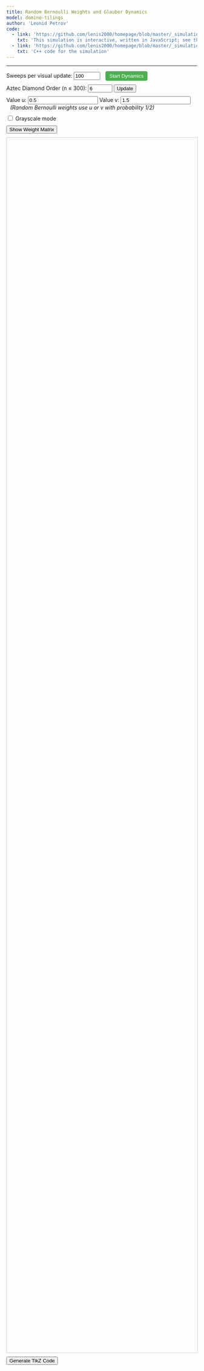 ```yaml
---
title: Random Bernoulli Weights and Glauber Dynamics
model: domino-tilings
author: 'Leonid Petrov'
code:
  - link: 'https://github.com/lenis2000/homepage/blob/master/_simulations/domino_tilings/2025-05-09-random-weights-glauber.md'
    txt: 'This simulation is interactive, written in JavaScript; see the source code of this page at the link'
  - link: 'https://github.com/lenis2000/homepage/blob/master/_simulations/domino_tilings/2025-05-09-random-weights-glauber.cpp'
    txt: 'C++ code for the simulation'
---
```


<style>
  /* Basic styling for the SVG and controls */
  #aztec-svg {
    width: 100%;
    height: 80vh;
    border: 1px solid #ccc;
  }
  .controls {
    margin-bottom: 10px;
  }
  #zoom-in-btn, #zoom-out-btn {
    font-weight: bold;
    width: 30px;
    height: 30px;
  }
  #zoom-reset-btn {
    height: 30px;
  }
  #dynamics-btn {
    background-color: #4CAF50;
    color: white;
    padding: 5px 10px;
    border: none;
    border-radius: 4px;
    cursor: pointer;
  }
  #dynamics-btn.running {
    background-color: #f44336;
  }
</style>

<!-- ## About the simulation

##### Shuffling (initial picture)

This simulation demonstrates random domino tilings of an Aztec diamond—a diamond‑shaped union of unit squares. The probability measure is $2\times2$‑periodic with edge‑weights $(a,b)$, as studied by Chhita & Johansson in [Domino tilings of the Aztec diamond with periodic weights](https://arxiv.org/abs/1410.2385). Sampling uses the shuffling algorithm. The original Python implementation by Sunil Chhita has been ported to JavaScript + WebAssembly, and the graphics are rendered with D3.js.

The sampling runs entirely in your browser. For sizes up to about $n\le120$ the sampler is fast; larger $n$ may take noticeable time (hard cap $n=300$ to protect your browser). -->

---

<script src="https://d3js.org/d3.v7.min.js"></script>
<script src="/js/2025-05-09-random-weights-glauber.js"></script>

<!-- Simulation Controls -->
<!-- Dynamics controls – always visible -->
<div class="controls">
  <label for="sweeps-input">Sweeps per visual update:</label>
  <input id="sweeps-input" type="number"
         value="100" min="1" step="1" style="width:70px;">
  <button id="dynamics-btn" style="margin-left:10px;">Start Dynamics</button>
</div>


<div class="controls">
  <label for="n-input">Aztec Diamond Order (n ≤ 300): </label>
  <input id="n-input" type="number" value="6" min="2" step="2" max="300" size="3">
  <button id="update-btn">Update</button>
  <button id="cancel-btn" style="display: none; margin-left: 10px; background-color: #ff5555;">Cancel</button>
</div>

<div class="controls">
  <label for="u-input">Value u:</label>
  <input id="u-input" type="number" value="0.5" step="0.1" min="0.1">
  <label for="v-input">Value v:</label>
  <input id="v-input" type="number" value="1.5" step="0.1" min="0.1">
  <span style="margin-left: 10px; font-style: italic;">(Random Bernoulli weights use u or v with probability 1/2)</span>
</div>

<div class="controls">
    <input type="checkbox" id="grayscale-checkbox">
  <label for="grayscale-checkbox">Grayscale mode</label>
</div>

<!-- Weight Matrix Display -->
<div class="controls">
  <button id="show-weights-btn">Show Weight Matrix</button>
</div>
<div id="weight-matrix-container" style="display: none; margin-top: 15px; margin-bottom: 15px; overflow-x: auto;">
  <table id="weight-matrix-table" style="border-collapse: collapse; font-family: monospace; text-align: center;">
  </table>
</div>

<!-- Progress indicator -->
<div id="progress-indicator" style="margin-bottom: 10px; font-weight: bold;"></div>

<div class="row">
  <div class="col-12">
    <svg id="aztec-svg"></svg>
  </div>
</div>

<div style="margin-top: 10px; margin-bottom: 10px;">
  <button id="tikz-btn" class="btn btn-primary">Generate TikZ Code</button>
  <div id="tikz-buttons-container" style="margin-top: 10px; display: none;">
    <button id="copy-tikz-btn" class="btn btn-primary">Copy to Clipboard</button>
    <button id="download-tikz-btn" class="btn btn-primary" style="margin-left: 10px;">Download .tex File</button>
    <span id="copy-success-msg" style="color: green; margin-left: 10px; font-weight: bold; display: none;">Copied!</span>
  </div>
</div>

<!-- TikZ code container that will be updated dynamically -->
<div id="tikz-code-container" style="font-family: 'Courier New', monospace; padding: 15px; border: 1px solid #ccc; border-radius: 4px; background-color: white; white-space: pre; font-size: 14px; max-height: 40vh; overflow-y: auto; margin-top: 15px; margin-bottom: 15px; display: none;"></div>

<script>
// Global variables to cache the simulation state.
let cachedDominoes = null;
let dynamicsRunning = false;
let dynamicsTimer = null;
let g_W = null; // Global variable to store the weight matrix

// Helper: convert a brightness value (0–255) to a hex grayscale string.
function grayHex(brightness) {
  let hex = Math.round(brightness).toString(16);
  if(hex.length < 2) hex = "0" + hex;
  return "#" + hex + hex + hex;
}

// Pre-compute grayscale palettes for the four original colors.
const palettes = {
"#ff0000": d3.range(0,8).map(i => grayHex(30*i+5)),
"#00ff00": d3.range(0,8).map(i => grayHex(30*i+10)),
"#0000ff": d3.range(0,8).map(i => grayHex(30*i+12)),
"#ffff00": d3.range(0,8).map(i => grayHex(30*i+18))
};

function getPos(d) {
    if (d.w > d.h) {
        return ((Math.floor(d.x) % 8) + 8) % 8;
    } else {
        return ((Math.floor(d.y) % 8) + 8) % 8;
    }
}

function getGrayscaleColor(originalColor, d) {
  let c = d3.color(originalColor);
  if (!c) return originalColor;
  let normHex = c.formatHex().toLowerCase();
  let pos = getPos(d);
  if (palettes[normHex]) {
    return palettes[normHex][pos];
  }
  let r = c.r, g = c.g, b = c.b;
  let lum = Math.round(0.3 * r + 0.59 * g + 0.11 * b);
  let offset = ((pos / 7) - 0.5) * 80;
  let newLum = Math.max(0, Math.min(255, lum + offset));
  return grayHex(newLum);
}

// Wrap exported functions after module is initialized.
Module.onRuntimeInitialized = async function() {
  const simulateAztec = Module.cwrap('simulateAztec', 'number', ['number','number','number'], {async: true});
  const simulateAztecGlauber = Module.cwrap('simulateAztecGlauber', 'number', ['number','number','number','number'], {async: true});
  const freeString = Module.cwrap('freeString', null, ['number']);
  const getProgress = Module.cwrap('getProgress', 'number', []);

  // Add this new function for single Glauber steps
  const performGlauberStep = Module.cwrap('performGlauberStep', 'number', ['number', 'number'], {async: true});
  const performGlauberSteps = Module.cwrap('performGlauberSteps', 'number', ['number','number','number'], {async:true});

  // Add new function to get the weight matrix
  const getWeightMatrix = Module.cwrap('getWeightMatrix', 'number', [], {async: true});

  const svg = d3.select("#aztec-svg");
  const progressElem = document.getElementById("progress-indicator");
  const updateBtn = document.getElementById("update-btn");
  const cancelBtn = document.getElementById("cancel-btn");
  const dynamicsBtn = document.getElementById("dynamics-btn");
  let progressInterval;

  // Create zoom behavior
  let initialTransform = {}; // Store initial transform parameters
  const zoom = d3.zoom()
    .scaleExtent([0.1, 50]) // Min and max zoom scale
    .on("zoom", (event) => {
      if (!initialTransform.scale) return; // Skip if no initial transform is set

      // Apply the zoom transformation on top of initial transform
      const group = svg.select("g");
      const t = event.transform;
      group.attr("transform",
        `translate(${initialTransform.translateX * t.k + t.x},${initialTransform.translateY * t.k + t.y}) scale(${initialTransform.scale * t.k})`);
    });

  // Enable zoom on the SVG
  svg.call(zoom);

  // Add double-click to reset zoom
  svg.on("dblclick.zoom", () => {
    svg.transition()
      .duration(750)
      .call(zoom.transform, d3.zoomIdentity);
  });

  // Add zoom controls to the UI
  const controlsContainer = d3.select(".row").insert("div", "div")  // Insert before the SVG container
    .attr("class", "col-12")
    .append("div")
    .attr("class", "controls zoom-controls")
    .style("margin-bottom", "10px");

  controlsContainer.append("span")
    .text("Zoom: ")
    .style("font-weight", "bold");

  controlsContainer.append("button")
    .attr("id", "zoom-in-btn")
    .style("margin-left", "5px")
    .text("+")
    .on("click", () => {
      svg.transition()
        .duration(300)
        .call(zoom.scaleBy, 1.3);
    });

  controlsContainer.append("button")
    .attr("id", "zoom-out-btn")
    .style("margin-left", "5px")
    .text("-")
    .on("click", () => {
      svg.transition()
        .duration(300)
        .call(zoom.scaleBy, 0.7);
    });

  controlsContainer.append("button")
    .attr("id", "zoom-reset-btn")
    .style("margin-left", "5px")
    .text("Reset Zoom")
    .on("click", () => {
      svg.transition()
        .duration(300)
        .call(zoom.transform, d3.zoomIdentity);
    });

  controlsContainer.append("span")
    .style("margin-left", "10px")
    .style("font-style", "italic")
    .style("font-size", "0.9em")
    .text("(You can also use mouse wheel to zoom and drag to pan)");

  // Simulation state
  let simulationActive = false;
  let simulationAbortController = null;

  // Helper function to sleep for ms milliseconds
  function sleep(ms) {
    return new Promise(resolve => setTimeout(resolve, ms));
  }

  function startSimulation() {
    simulationActive = true;
    updateBtn.disabled = true;
    document.getElementById("n-input").disabled = true;
    // Removed references to a-input and b-input as they no longer exist
    cancelBtn.style.display = 'inline-block';

    simulationAbortController = new AbortController();
  }

  function stopSimulation() {
    simulationActive = false;
    clearInterval(progressInterval);
    updateBtn.disabled = false;
    document.getElementById("n-input").disabled = false;
    // Removed references to a-input and b-input as they no longer exist
    cancelBtn.style.display = 'none';
    progressElem.innerText = "Simulation cancelled";

    if (simulationAbortController) {
      simulationAbortController.abort();
      simulationAbortController = null;
    }
  }

  function startProgressPolling() {
    progressElem.innerText = "Sampling... (0%)";
    progressInterval = setInterval(() => {
      if (!simulationActive) {
        clearInterval(progressInterval);
        return;
      }

      const progress = getProgress();
      progressElem.innerText = "Sampling... (" + progress + "%)";
      if (progress >= 100) clearInterval(progressInterval);
    }, 100);
  }

// --- helper: run nSteps Glauber flips with current a,b and redraw ---
async function advanceDynamics(nSteps) {
  // Get the current u and v values from the interface
  const uVal = parseFloat(document.getElementById("u-input").value);
  const vVal = parseFloat(document.getElementById("v-input").value);

  const ptr   = await performGlauberSteps(uVal, vVal, nSteps);
  const json  = Module.UTF8ToString(ptr);
  freeString(ptr);

  cachedDominoes = JSON.parse(json);
  updateDominoesVisualization();          // redraw
  return nSteps;                           // tell caller how many steps ran
}


  // Function to start/stop real-time Glauber dynamics
  async function toggleDynamics() {
    if (dynamicsRunning) {
      // Stop dynamics
      clearInterval(dynamicsTimer);
      dynamicsTimer = null;
      dynamicsRunning = false;
      dynamicsBtn.textContent = "Start Dynamics";
      dynamicsBtn.classList.remove("running");
      progressElem.innerText = "";

      // Re-enable controls
      document.getElementById("sweeps-input").disabled = false;
      document.getElementById("n-input").disabled = false;
      updateBtn.disabled = false;
    } else {
      // Start dynamics
      if (!cachedDominoes) {
        alert("Please generate a tiling first before starting dynamics.");
        return;
      }

      dynamicsRunning = true;
      dynamicsBtn.textContent = "Stop Dynamics";
      dynamicsBtn.classList.add("running");
      progressElem.innerText = "";

      // Only disable new sample inputs, leave sweeps editable
      document.getElementById("n-input").disabled = true;
      updateBtn.disabled = true;

          // ---- FIRST update *before* timer starts ----
          const firstSteps   = Math.max(1,
            parseInt(document.getElementById('sweeps-input').value, 10) || 1);

          let stepCount      = await advanceDynamics(firstSteps);   // runs once
          progressElem.innerText = "";


      // Start the dynamics timer - perform steps and update visualization
      const updateInterval = 100; // ms between screen draws

      // every update interval:
dynamicsTimer = setInterval(async () => {
  const stepsPerUpdate = Math.max(
        1, parseInt(document.getElementById('sweeps-input').value,10)||1);
  // Get the current u and v values from the interface
  const uVal = parseFloat(document.getElementById("u-input").value);
  const vVal = parseFloat(document.getElementById("v-input").value);

  const ptr = await performGlauberSteps(uVal, vVal, stepsPerUpdate);
  const jsonStr = Module.UTF8ToString(ptr);  freeString(ptr);
  cachedDominoes = JSON.parse(jsonStr);

  updateDominoesVisualization();
  stepCount += stepsPerUpdate;
  progressElem.innerText = "";
}, updateInterval);
    }
  }

  // Function to update just the visualization without resampling
  function updateDominoesVisualization() {
    if (!cachedDominoes) return;

    const useGrayscale = document.getElementById("grayscale-checkbox").checked;

    // Update existing rectangles
    const rects = svg.select("g").selectAll("rect").data(cachedDominoes);

    // Update attributes that might have changed
    rects.attr("fill", d => useGrayscale ? getGrayscaleColor(d.color, d) : d.color)
         .attr("x", d => d.x)
         .attr("y", d => d.y)
         .attr("width", d => d.w)
         .attr("height", d => d.h);
  }

  async function updateVisualization(n) {
    // First, stop any running dynamics
    if (dynamicsRunning) {
      clearInterval(dynamicsTimer);
      dynamicsTimer = null;
      dynamicsRunning = false;
      dynamicsBtn.textContent = "Start Dynamics";
      dynamicsBtn.classList.remove("running");
    }

    svg.selectAll("g").remove();
    startSimulation();
    startProgressPolling();

    const signal = simulationAbortController.signal;

    // Hide the TikZ code container if it's visible
    const codeContainer = document.getElementById('tikz-code-container');
    if (codeContainer) {
      codeContainer.style.display = 'none';
    }

    // Hide the buttons container
    const buttonsContainer = document.getElementById('tikz-buttons-container');
    if (buttonsContainer) {
      buttonsContainer.style.display = 'none';
    }

    // Allow UI to update before starting heavy computation
    await sleep(50);
    if (signal.aborted) return;

    // Get u and v values from the interface
    const uVal = parseFloat(document.getElementById("u-input").value);
    const vVal = parseFloat(document.getElementById("v-input").value);
    // Verify u and v are valid
    if (isNaN(uVal) || isNaN(vVal) || uVal <= 0 || vVal <= 0) {
      alert("Values for u and v must be positive numbers.");
      stopSimulation();
      return;
    }
    const useGrayscale = document.getElementById("grayscale-checkbox").checked;

    // Run simulation with periodic yielding to keep UI responsive
    try {
      // always take an exact shuffling sample
      // Use the u and v values for the random Bernoulli weights
      let ptr = await simulateAztec(n, uVal, vVal);


      if (signal.aborted) {
        if (ptr) freeString(ptr);
        return;
      }

      // Allow UI thread to breathe
      await sleep(10);
      if (signal.aborted) {
        if (ptr) freeString(ptr);
        return;
      }

      const jsonStr = Module.UTF8ToString(ptr);
      freeString(ptr);

      if (signal.aborted) return;

      // Allow UI thread to breathe before parsing
      await sleep(10);
      if (signal.aborted) return;

      let dominoes;
      try {
        dominoes = JSON.parse(jsonStr);
      } catch (e) {
        console.error("Error parsing JSON:", e, jsonStr);
        if (simulationActive) {
          progressElem.innerText = "Error during sampling";
        }
        clearInterval(progressInterval);
        return;
      }

      if (signal.aborted) return;

      cachedDominoes = dominoes;

      const minX = d3.min(dominoes, d => d.x);
      const minY = d3.min(dominoes, d => d.y);
      const maxX = d3.max(dominoes, d => d.x + d.w);
      const maxY = d3.max(dominoes, d => d.y + d.h);
      const widthDominoes = maxX - minX;
      const heightDominoes = maxY - minY;

      // Allow UI thread to breathe before rendering
      await sleep(10);
      if (signal.aborted) return;

      const bbox = svg.node().getBoundingClientRect();
      const svgWidth = bbox.width;
      const svgHeight = bbox.height;
      svg.attr("viewBox", "0 0 " + svgWidth + " " + svgHeight);

      const scale = Math.min(svgWidth / widthDominoes, svgHeight / heightDominoes) * 0.9;
      const translateX = (svgWidth - widthDominoes * scale) / 2 - minX * scale;
      const translateY = (svgHeight - heightDominoes * scale) / 2 - minY * scale;

      // Store the initial transform parameters for zoom behavior
      initialTransform = {
        translateX: translateX,
        translateY: translateY,
        scale: scale
      };

      // Reset the zoom transform when creating a new visualization
      svg.call(zoom.transform, d3.zoomIdentity);

      const group = svg.append("g")
                       .attr("transform", "translate(" + translateX + "," + translateY + ") scale(" + scale + ")");

      // Render dominoes in batches to keep UI responsive
      const BATCH_SIZE = 200;

      for (let i = 0; i < dominoes.length && simulationActive; i += BATCH_SIZE) {
        if (signal.aborted) return;

        const batch = dominoes.slice(i, i + BATCH_SIZE);

        group.selectAll("rect.batch" + i)
             .data(batch)
             .enter()
             .append("rect")
             .attr("x", d => d.x)
             .attr("y", d => d.y)
             .attr("width", d => d.w)
             .attr("height", d => d.h)
             .attr("fill", d => useGrayscale ? getGrayscaleColor(d.color, d) : d.color)
             .attr("stroke", "#000")
             .attr("stroke-width", 0.5);

        // Yield to UI thread after each batch
        if (i + BATCH_SIZE < dominoes.length) {
          await sleep(0);
          if (signal.aborted) return;
        }
      }

      // Only update if not aborted
      if (!signal.aborted) {
        progressElem.innerText = "";
        updateBtn.disabled = false;
        document.getElementById("n-input").disabled = false;
        cancelBtn.style.display = 'none';
        simulationActive = false;
      }
    } catch (error) {
      console.error("Simulation error:", error);
      if (simulationActive) {
        progressElem.innerText = "Error during simulation";
      }
      stopSimulation();
    }
  }

  document.getElementById("update-btn").addEventListener("click", () => {
    const n = parseInt(document.getElementById("n-input").value, 10);
    if (isNaN(n) || n < 2 || n > 300 || n % 2 !== 0) {
      alert("Please enter a valid even number n, 2 ≤ n ≤ 300.");
      return;
    }

    // Force random weights regeneration
    const forceRegenerate = async () => {
      // Get the current u, v values but force regeneration with special flag
      const uVal = parseFloat(document.getElementById("u-input").value);
      const vVal = parseFloat(document.getElementById("v-input").value);
      // Pass -1 as the number of steps to signal regeneration
      const ptr = await performGlauberSteps(uVal, vVal, -1);
      freeString(ptr);

      // Now run the actual visualization
      updateVisualization(n);
    };

    forceRegenerate();
  });

  // Add cancel button event listener
  document.getElementById("cancel-btn").addEventListener("click", stopSimulation);

  // Add dynamics button event listener
  document.getElementById("dynamics-btn").addEventListener("click", toggleDynamics);

  document.getElementById("grayscale-checkbox").addEventListener("change", () => {
    const useGrayscale = document.getElementById("grayscale-checkbox").checked;
    if (cachedDominoes) {
      d3.select("#aztec-svg").select("g").selectAll("rect")
        .attr("fill", d => useGrayscale ? getGrayscaleColor(d.color, d) : d.color);
    }
  });

  // Ensure weight matrix button is visible
  const showWeightsBtn = document.getElementById("show-weights-btn");
  if (showWeightsBtn) showWeightsBtn.style.display = "block";

  // Remove weight-matrix-container if it exists
  const weightMatrixContainer = document.getElementById("weight-matrix-container");
  // Don't hide the container


  // Function to convert SVG dominoes to TikZ code
  function svgToTikZ() {
    if (!cachedDominoes || cachedDominoes.length === 0) {
      alert("Please generate a domino tiling first.");
      return;
    }

    const useGrayscale = document.getElementById("grayscale-checkbox").checked;

    // Convert domino objects to rectangle objects with the format needed for TikZ conversion
    const rectangles = cachedDominoes.map(domino => {
      return {
        x: domino.x / 100,
        y: domino.y / 100,
        width: domino.w / 100,
        height: domino.h / 100,
        fill: useGrayscale ? getGrayscaleColor(domino.color, domino) : domino.color,
        stroke: "black",
        strokeWidth: 0.45 // Scaled down
      };
    });

    // Find the bounds of the drawing
    let minX = Infinity, maxX = -Infinity, minY = Infinity, maxY = -Infinity;

    // Process rectangles
    for (const rect of rectangles) {
      minX = Math.min(minX, rect.x);
      maxX = Math.max(maxX, rect.x + rect.width);
      minY = Math.min(minY, rect.y);
      maxY = Math.max(maxY, rect.y + rect.height);
    }

    // Calculate a good scale factor
    const width = maxX - minX;
    const height = maxY - minY;
    const maxDimension = Math.max(width, height);
    const scaleFactor = 15.0 / maxDimension;

    // Get current parameters
    const n = parseInt(document.getElementById("n-input").value, 10);
    const a = parseFloat(document.getElementById("a-input").value);
    const b = parseFloat(document.getElementById("b-input").value);

    // Generate TikZ code
    let tikzCode = `\\documentclass{standalone}
\\usepackage{tikz}
\\usepackage{xcolor}

% Define colors to match SVG
\\definecolor{svggreen}{RGB}{0, 128, 0}
\\definecolor{svgred}{RGB}{255, 0, 0}
\\definecolor{svgyellow}{RGB}{255, 255, 0}
\\definecolor{svgblue}{RGB}{0, 0, 255}

\\begin{document}
% Aztec Diamond with 2x2 periodic weights
% n = ${n}, u = ${u}, v = ${v}, grayscale = ${useGrayscale}
% sample obtained by Glauber dynamics
\\begin{tikzpicture}[scale=${scaleFactor.toFixed(6)}]  % Calculated scale

% Dominoes (rectangles)
`;

    // Add rectangles to TikZ code
    rectangles.forEach(rect => {
      // Map SVG colors to TikZ colors
      let fillColor = rect.fill;
      if (!useGrayscale) {
        if (fillColor === '#00ff00') fillColor = 'svggreen';
        else if (fillColor === '#ff0000') fillColor = 'svgred';
        else if (fillColor === '#ffff00') fillColor = 'svgyellow';
        else if (fillColor === '#0000ff') fillColor = 'svgblue';
      }

      if (fillColor.startsWith('#')) {
        // For grayscale mode or other hex colors, extract the intensity and use it
        const intensity = parseInt(fillColor.substring(1, 3), 16);
        fillColor = `black!${Math.round((intensity/255)*100)}`;
      }

      // Shift coordinates to keep everything positive
      const x1 = rect.x - minX;
      const y1 = maxY - rect.y - rect.height;  // Invert y and adjust for height
      const x2 = rect.x - minX + rect.width;
      const y2 = maxY - rect.y;

      tikzCode += `\\filldraw[fill=${fillColor}, draw=black, line width=${rect.strokeWidth}pt] `;
      tikzCode += `(${x1.toFixed(2)}, ${y1.toFixed(2)}) rectangle (${x2.toFixed(2)}, ${y2.toFixed(2)});\n`;
    });

    tikzCode += `
\\end{tikzpicture}
\\end{document}`;

    // Update the TikZ code in the code container
    const tikzCodeContainer = document.getElementById('tikz-code-container');
    if (tikzCodeContainer) {
      tikzCodeContainer.textContent = tikzCode;
      tikzCodeContainer.style.display = 'block';
    } else {
      console.error("TikZ code container not found");
    }

    // Show the copy/download buttons
    const buttonsContainer = document.getElementById('tikz-buttons-container');
    if (buttonsContainer) {
      buttonsContainer.style.display = 'block';
    }
  }

  // Add event listeners for the TikZ buttons
  document.getElementById("tikz-btn").addEventListener("click", function() {
    svgToTikZ();
  });

  // Add event listener for the copy button
  document.getElementById("copy-tikz-btn").addEventListener("click", function() {
    const codeContainer = document.getElementById('tikz-code-container');
    const successMsg = document.getElementById('copy-success-msg');

    // Create a text area to copy from (more reliable cross-browser)
    const textArea = document.createElement('textarea');
    textArea.value = codeContainer.textContent;
    textArea.style.position = 'fixed';  // Prevent scrolling to bottom
    document.body.appendChild(textArea);
    textArea.select();

    try {
      document.execCommand('copy');
      successMsg.style.display = 'inline';
      setTimeout(() => {
        successMsg.style.display = 'none';
      }, 2000);
    } catch (err) {
      alert('Failed to copy to clipboard. Please try again or select and copy manually.');
    }

    document.body.removeChild(textArea);
  });

  // Add event listener for the download button
  document.getElementById("download-tikz-btn").addEventListener("click", function() {
    const codeContainer = document.getElementById('tikz-code-container');
    const n = parseInt(document.getElementById("n-input").value, 10);
    const u = parseFloat(document.getElementById("u-input").value);
    const v = parseFloat(document.getElementById("v-input").value);
    const algo = "glauber";

    const blob = new Blob([codeContainer.textContent], { type: 'text/plain' });
    const fileNameBase = `aztec_periodic_${algo}_n${n}_u${u}_v${v}`;
    const downloadLink = document.createElement('a');
    downloadLink.download = `${fileNameBase.replace(/\./g, "_")}_tikz.tex`;
    downloadLink.href = URL.createObjectURL(blob);
    downloadLink.click();
    URL.revokeObjectURL(downloadLink.href);
  });

  // Weight matrix display functionality - shows only 10x10 corner of the matrix
  document.getElementById("show-weights-btn").addEventListener("click", async function() {
    const containerElem = document.getElementById('weight-matrix-container');
    const tableElem = document.getElementById('weight-matrix-table');
    const btnElem = document.getElementById('show-weights-btn');

    if (containerElem.style.display === 'none') {
      // Show the weights
      containerElem.style.display = 'block';
      btnElem.textContent = 'Hide Weight Matrix';
      btnElem.disabled = true;

      // Clear previous matrix if any
      while (tableElem.firstChild) {
        tableElem.removeChild(tableElem.firstChild);
      }

      if (!cachedDominoes) {
        tableElem.innerHTML = '<tr><td>No weight matrix available. Generate a tiling first.</td></tr>';
        btnElem.disabled = false;
        return;
      }

      // Get the actual weight matrix from C++
      progressElem.innerText = "Fetching weight matrix...";
      const ptr = await getWeightMatrix();
      const jsonStr = Module.UTF8ToString(ptr);
      freeString(ptr);

      // Debug: print jsonStr to console
      console.log("Weight matrix JSON:", jsonStr);

      let weightValues;
      try {
        weightValues = JSON.parse(jsonStr);
        // Debug: print parsed values to console
        console.log("Parsed weight values:", weightValues);
      } catch (e) {
        console.error("JSON parse error:", e, "Raw JSON:", jsonStr);
        tableElem.innerHTML = '<tr><td>Error fetching weight matrix: ' + e.message + '</td></tr>';
        progressElem.innerText = "";
        btnElem.disabled = false;
        return;
      }

      if (!weightValues || !weightValues.length) {
        tableElem.innerHTML = '<tr><td>No weight matrix available. Generate a tiling first.</td></tr>';
        progressElem.innerText = "";
        btnElem.disabled = false;
        return;
      }

      // The data is already structured as a 2D array from C++
      const fullSize = weightValues.length;
      // Show only a 10x10 corner (or full matrix if smaller)
      const displaySize = Math.min(10, fullSize);

      // Add a note about the size being displayed
      const noteElem = document.createElement('div');
      noteElem.style.marginBottom = '10px';
      noteElem.style.fontStyle = 'italic';
      if (fullSize > 10) {
        noteElem.textContent = `Showing 10×10 corner of the ${fullSize}×${fullSize} weight matrix:`;
      } else {
        noteElem.textContent = `Showing the full ${fullSize}×${fullSize} weight matrix:`;
      }
      tableElem.appendChild(noteElem);

      const headerRow = document.createElement('tr');
      headerRow.innerHTML = '<th style="border: 1px solid #ccc; padding: 4px;"></th>' +
        Array.from({length: displaySize}, (_, i) =>
          `<th style="border: 1px solid #ccc; padding: 4px;">${i}</th>`).join('');
      tableElem.appendChild(headerRow);

      // Create rows with formatted cells - limited to the display size
      for (let i = 0; i < displaySize; i++) {
        const row = document.createElement('tr');
        const headerCell = document.createElement('th');
        headerCell.textContent = i;
        headerCell.style.cssText = 'border: 1px solid #ccc; padding: 4px;';
        row.appendChild(headerCell);

        for (let j = 0; j < displaySize; j++) {
          const cell = document.createElement('td');
          // For this pattern, we need integer division as well as modulus
          // Calculate the 2×2 block pattern - every other row/column should have random weights
          // This uses the "1 out of 2" alternating pattern as seen in the C++ code
          // Integer division in JavaScript
          const x = Math.floor(i / 2);
          const y = Math.floor(j / 2);
          const mod_i = i % 2;
          const mod_j = j % 2;

          // Simplify to just two pattern types - deterministic (1.0) and random (0.5 or 1.5)
          let patternType;
          let bgcolor;

          if (mod_i === 0 && mod_j === 0) {
            // These are the deterministic weights (1.0)
            patternType = "Deterministic (1.0)";
            bgcolor = '#e6f7ff'; // Light blue
          }
          else {
            // All other weights are random Bernoulli weights
            patternType = "Random Bernoulli";
            bgcolor = '#f9f9f9'; // Very light gray for all random weights
          }

          cell.title = patternType; // Add a tooltip
          cell.style.backgroundColor = bgcolor;

          // Get the actual weight value from the C++ matrix
          const value = weightValues[i][j];
          console.log(`Cell [${i},${j}] value: ${value}`); // Debug print every value

          // Make sure we display the actual value with proper precision
          if (value !== null && typeof value === 'number') {
            // Format to 1 decimal place
            cell.textContent = value.toFixed(1);
            // Add a debug marker if it's 1.0 to identify which cells are always 1.0
            if (Math.abs(value - 1.0) < 0.01) {
              // Just keep 1.0 without any marker
            } else {
              cell.style.fontWeight = 'bold'; // Make non-1.0 values bold
            }
          } else {
            cell.textContent = 'n/a';
          }
          cell.style.cssText += 'border: 1px solid #ccc; padding: 4px; width: 30px;';
          row.appendChild(cell);
        }

        tableElem.appendChild(row);
      }

      // Add a legend
      const legendRow = document.createElement('tr');
      const legendCell = document.createElement('td');
      legendCell.colSpan = displaySize + 1;
      legendCell.innerHTML = `
        <div style="margin-top: 10px; text-align: left;">
          <p><strong>Legend:</strong></p>
          <p><span style="display: inline-block; width: 15px; height: 15px; background-color: #e6f7ff;"></span> Deterministic weights (1.0)</p>
          <p><span style="display: inline-block; width: 15px; height: 15px; background-color: #f9f9f9;"></span> Random Bernoulli weights (u or v with probability 1/2)</p>
        </div>
      `;
      legendRow.appendChild(legendCell);
      tableElem.appendChild(legendRow);

    } else {
      // Hide the weights
      containerElem.style.display = 'none';
      btnElem.textContent = 'Show Weight Matrix';
    }
  });

  const initialN = parseInt(document.getElementById("n-input").value, 10);
  updateVisualization(initialN);
};
</script>
